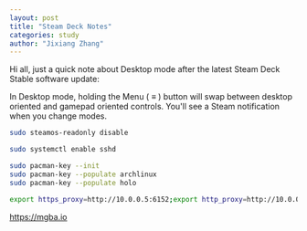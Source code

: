 ```yaml
---
layout: post
title: "Steam Deck Notes"
categories: study
author: "Jixiang Zhang"
---
```


Hi all, just a quick note about Desktop mode after the latest Steam Deck Stable software update:

In Desktop mode, holding the Menu ( ≡ ) button will swap between desktop oriented and gamepad oriented controls. You'll see a Steam notification when you change modes.

```bash
sudo steamos-readonly disable

sudo systemctl enable sshd

sudo pacman-key --init
sudo pacman-key --populate archlinux
sudo pacman-key --populate holo

export https_proxy=http://10.0.0.5:6152;export http_proxy=http://10.0.0.5:6152;export all_proxy=socks5://10.0.0.5:6153
```

<https://mgba.io>
